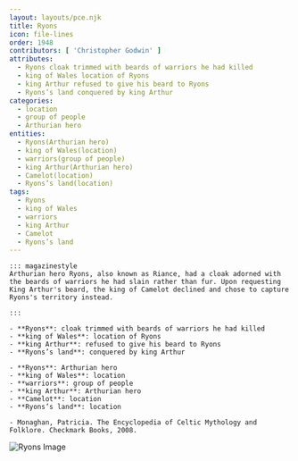 ```yaml
---
layout: layouts/pce.njk
title: Ryons
icon: file-lines
order: 1948
contributors: [ 'Christopher Godwin' ]
attributes:
  - Ryons cloak trimmed with beards of warriors he had killed
  - king of Wales location of Ryons
  - king Arthur refused to give his beard to Ryons
  - Ryons’s land conquered by king Arthur
categories:
  - location
  - group of people
  - Arthurian hero
entities:
  - Ryons(Arthurian hero)
  - king of Wales(location)
  - warriors(group of people)
  - king Arthur(Arthurian hero)
  - Camelot(location)
  - Ryons’s land(location)
tags:
  - Ryons
  - king of Wales
  - warriors
  - king Arthur
  - Camelot
  - Ryons’s land
---
```

``` tab [group1:Info]
::: magazinestyle
Arthurian hero Ryons, also known as Riance, had a cloak adorned with the beards of warriors he had slain rather than fur. Upon requesting King Arthur's beard, the king of Camelot declined and chose to capture Ryons's territory instead.

:::
```
``` tab [group1:Attributes]
- **Ryons**: cloak trimmed with beards of warriors he had killed
- **king of Wales**: location of Ryons
- **king Arthur**: refused to give his beard to Ryons
- **Ryons’s land**: conquered by king Arthur
```
``` tab [group1:Entities]
- **Ryons**: Arthurian hero
- **king of Wales**: location
- **warriors**: group of people
- **king Arthur**: Arthurian hero
- **Camelot**: location
- **Ryons’s land**: location
```
``` tab [group1:Sources]
- Monaghan, Patricia. The Encyclopedia of Celtic Mythology and Folklore. Checkmark Books, 2008.
```
![Ryons Image](https://upload.wikimedia.org/wikipedia/commons/1/17/Hb-rions.jpg)
